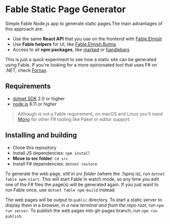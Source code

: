# Fable Static Page Generator

Simple Fable Node.js app to generate static pages.The main advantages of this approach are:

- Use the same **React API** that you use on the frontend with [Fable.Elmish](https://fable-elmish.github.io/)
- Use **Fable helpers** for UI, like [Fable.Elmish.Bulma](https://mangelmaxime.github.io/Fable.Elmish.Bulma/)
- Access to all **npm packages**, like [marked](https://www.npmjs.com/package/marked) or [handlebars](http://handlebarsjs.com/)

This is just a quick experiment to see how a static site can be generated using Fable. If you're looking for a more opinionated tool that uses F# on .NET, check [Fornax](https://gitlab.com/Krzysztof-Cieslak/Fornax).

## Requirements

- [dotnet SDK](https://www.microsoft.com/net/download/core) 2.0 or higher
- [node.js](https://nodejs.org) 6.11 or higher

> Although is not a Fable requirement, on macOS and Linux you'll need [Mono](http://www.mono-project.com/) for other F# tooling like Paket or editor support.

## Installing and building

- Clone this repository
- Install JS dependencies: `npm install`
- **Move to src folder**: `cd src`
- Install F# dependencies: `dotnet restore`

To generate the web page, _still in src folder_ (where the .fsproj is), run `dotnet fable npm-start`. This will start Fable in watch mode, so any time you edit one of the F# files the page(s) will be generated again. If you just want to run Fable once, use `dotnet fable npm-build` instead.

The web pages will be output to `public` directory. To start a static server to display them in a browser, _in a new terminal and from the repo root_, run `npm run server`. To publish the web pages into gh-pages branch, run `npm run publish`.
